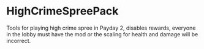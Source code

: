 # HighCrimeSpreePack

Tools for playing high crime spree in Payday 2, disables rewards, everyone in the lobby must have the mod or the scaling for health and damage will be incorrect.
